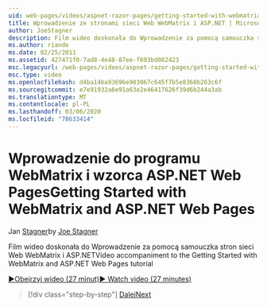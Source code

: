 ```yaml
---
uid: web-pages/videos/aspnet-razor-pages/getting-started-with-webmatrix-and-aspnet-web-pages
title: Wprowadzenie ze stronami sieci Web WebMatrix i ASP.NET | Microsoft Docs
author: JoeStagner
description: Film wideo doskonała do Wprowadzenie za pomocą samouczka stron sieci Web WebMatrix i ASP.NET
ms.author: riande
ms.date: 02/25/2011
ms.assetid: 427471f0-7ad8-4e48-87ee-f693bd082423
msc.legacyurl: /web-pages/videos/aspnet-razor-pages/getting-started-with-webmatrix-and-aspnet-web-pages
msc.type: video
ms.openlocfilehash: d4ba14ba93696e903067c645f7b5e8368b263c6f
ms.sourcegitcommit: e7e91932a6e91a63e2e46417626f39d6b244a3ab
ms.translationtype: MT
ms.contentlocale: pl-PL
ms.lasthandoff: 03/06/2020
ms.locfileid: "78633414"
---
```

# <a name="getting-started-with-webmatrix-and-aspnet-web-pages"></a><span data-ttu-id="28a69-103">Wprowadzenie do programu WebMatrix i wzorca ASP.NET Web Pages</span><span class="sxs-lookup"><span data-stu-id="28a69-103">Getting Started with WebMatrix and ASP.NET Web Pages</span></span>

<span data-ttu-id="28a69-104">Jan [Stagner](https://github.com/JoeStagner)</span><span class="sxs-lookup"><span data-stu-id="28a69-104">by [Joe Stagner](https://github.com/JoeStagner)</span></span>

<span data-ttu-id="28a69-105">Film wideo doskonała do Wprowadzenie za pomocą samouczka stron sieci Web WebMatrix i ASP.NET</span><span class="sxs-lookup"><span data-stu-id="28a69-105">Video accompaniment to the Getting Started with WebMatrix and ASP.NET Web Pages tutorial</span></span>

[<span data-ttu-id="28a69-106">&#9654;Obejrzyj wideo (27 minut)</span><span class="sxs-lookup"><span data-stu-id="28a69-106">&#9654; Watch video (27 minutes)</span></span>](https://channel9.msdn.com/Blogs/ASP-NET-Site-Videos/getting-started-with-webmatrix-and-aspnet-web-pages)

> [!div class="step-by-step"]
> [<span data-ttu-id="28a69-107">Dalej</span><span class="sxs-lookup"><span data-stu-id="28a69-107">Next</span></span>](introduction-to-aspnet-web-programming-using-the-razor-syntax.md)
